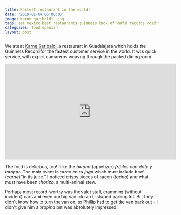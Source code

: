 ```yaml
---
title: Fastest restaurant in the world!
date: '2019-01-04 06:00:00'
image: karne_garibaldi_.jpg
tags: eat mexico best restaurants guinness book of world records road trip
categories: food spanish
layout: post
---
```


We ate at [Karne Garibaldi](http://www.karnegaribaldi.com.mx/), a restaurant in Guadalajara which holds the Guinness Record for the fastest customer service in the world. It was quick service, with expert camareros weaving through the packed dining room. 


<iframe width="560" height="315" src="https://www.youtube-nocookie.com/embed/QlOgQm3CON8" frameborder="0" allow="accelerometer; autoplay; encrypted-media; gyroscope; picture-in-picture" allowfullscreen></iframe>

The food is delicious, too! I like the *botana* (appetizer) *frijoles con elote y totopos.* The main event is *carne en su jugo* which must include beef (*carne*) "in its juice." I noticed crispy pieces of bacon (*tocino*) and what must have been *chorizo*, a multi-animal stew.

Perhaps most record-worthy was the valet staff, cramming (without incident) cars and even our big van into an L-shaped parking lot. But they didn't know how to turn the van on, so Phillip had to get the van back out - I didn't give him a *propina* but was absolutely impressed!